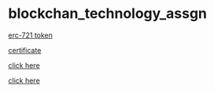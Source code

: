 # blockchan_technology_assgn

[erc-721 token](samc_token.html)

[certificate](certificate.html)

[click here](samia.html)



[click here](stu_details_21_08_2020.html)
